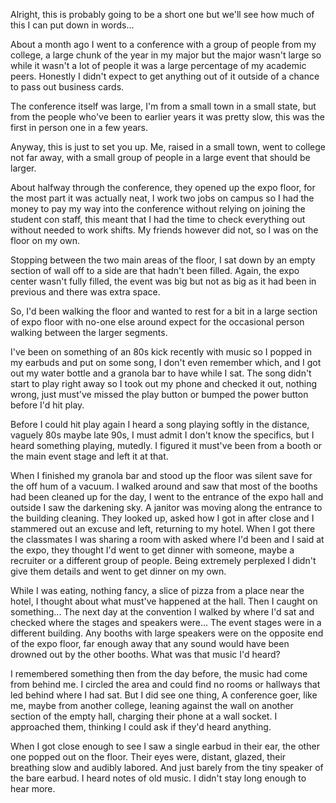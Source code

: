 Alright, this is probably going to be a short one but we'll see how much of this I can put down in words...

About a month ago I went to a conference with a group of people from my college, a large chunk of the year in my major but the major wasn't large so while it wasn't a lot of people it was a large percentage of my academic peers. Honestly I didn't expect to get anything out of it outside of a chance to pass out business cards.

The conference itself was large, I'm from a small town in a small state, but from the people who've been to earlier years it was pretty slow, this was the first in person one in a few years.

Anyway, this is just to set you up. Me, raised in a small town, went to college not far away, with a small group of people in a large event that should be larger.

About halfway through the conference, they opened up the expo floor, for the most part it was actually neat, I work two jobs on campus so I had the money to pay my way into the conference without relying on joining the student con staff, this meant that I had the time to check everything out without needed to work shifts. My friends however did not, so I was on the floor on my own.

Stopping between the two main areas of the floor, I sat down by an empty section of wall off to a side are that hadn't been filled. Again, the expo center wasn't fully filled, the event was big but not as big as it had been in previous and there was extra space. 

So, I'd been walking the floor and wanted to rest for a bit in a large section of expo floor with no-one else around expect for the occasional person walking between the larger segments. 

I've been on something of an 80s kick recently with music so I popped in my earbuds and put on some song, I don't even remember which, and I got out my water bottle and a granola bar to have while I sat. The song didn't start to play right away so I took out my phone and checked it out, nothing wrong, just must've missed the play button or bumped the power button before I'd hit play. 

Before I could hit play again I heard a song playing softly in the distance, vaguely 80s maybe late 90s, I must admit I don't know the specifics, but I heard something playing, mutedly. I figured it must've been from a booth or the main event stage and left it at that. 

When I finished my granola bar and stood up the floor was silent save for the off hum of a vacuum. I walked around and saw that most of the booths had been cleaned up for the day, I went to the entrance of the expo hall and outside I saw the darkening sky. A janitor was moving along the entrance to the building cleaning. They looked up, asked how I got in after close and I stammered out an excuse and left, returning to my hotel. When I got there the classmates I was sharing a room with asked where I'd been and I said at the expo, they thought I'd went to get dinner with someone, maybe a recruiter or a different group of people. Being extremely perplexed I didn't give them details and went to get dinner on my own.

While I was eating, nothing fancy, a slice of pizza from a place near the hotel, I thought about what must've happened at the hall. Then I caught on something... The next day at the convention I walked by where I'd sat and checked where the stages and speakers were... The event stages were in a different building. Any booths with large speakers were on the opposite end of the expo floor, far enough away that any sound would have been drowned out by the other booths. What was that music I'd heard?

I remembered something then from the day before, the music had come from behind me. I circled the area and could find no rooms or hallways that led behind where I had sat. But I did see one thing, A conference goer, like me, maybe from another college, leaning against the wall on another section of the empty hall, charging their phone at a wall socket. I approached them, thinking I could ask if they'd heard anything. 

When I got close enough to see I saw a single earbud in their ear, the other one popped out on the floor. Their eyes were, distant, glazed, their breathing slow and audibly labored. And just barely from the tiny speaker of the bare earbud. I heard notes of old music. I didn't stay long enough to hear more.